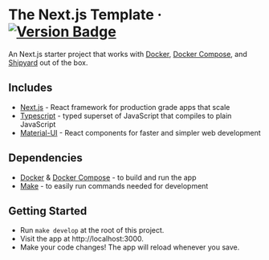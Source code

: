 # The Next.js Template &middot; [![Version Badge](https://img.shields.io/badge/version-1.0.0-brightgreen)](#)

An Next.js starter project that works with [Docker](https://www.docker.com/), [Docker Compose](https://docs.docker.com/compose/),
and [Shipyard](https://shipyard.build) out of the box.

## Includes

- [Next.js](https://github.com/vercel/next.js/) - React framework
for production grade apps that scale
- [Typescript](https://github.com/microsoft/TypeScript) - typed superset of JavaScript that compiles to plain JavaScript
- [Material-UI](https://github.com/mui-org/material-ui) - React components for faster and simpler web development

## Dependencies

- [Docker](https://www.docker.com/) & [Docker Compose](https://docs.docker.com/compose/) - to build and run the app
- [Make](https://www.gnu.org/software/make/manual/make.html) - to easily run commands needed for development

## Getting Started

- Run `make develop` at the root of this project.
- Visit the app at http://localhost:3000.
- Make your code changes! The app will reload whenever you save.